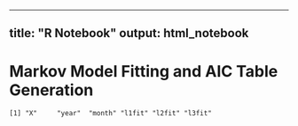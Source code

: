 
<!-- rnb-text-begin -->

---
title: "R Notebook"
output: html_notebook
---

# Markov Model Fitting and AIC Table Generation


<!-- rnb-text-end -->


<!-- rnb-chunk-begin -->


<!-- rnb-output-begin eyJkYXRhIjoiWzFdIFwiWFwiICAgICBcInllYXJcIiAgXCJtb250aFwiIFwibDFmaXRcIiBcImwyZml0XCIgXCJsM2ZpdFwiXG4ifQ== -->

```
[1] "X"     "year"  "month" "l1fit" "l2fit" "l3fit"
```



<!-- rnb-output-end -->

<!-- rnb-chunk-end -->


<!-- rnb-text-begin -->



<!-- rnb-text-end -->

